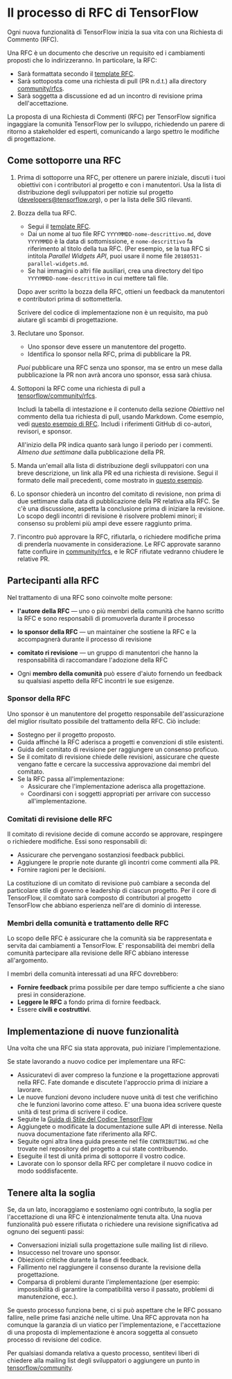 # Il processo di RFC di TensorFlow

Ogni nuova funzionalità di TensorFlow inizia la sua vita con una Richiesta di Commento (RFC).

Una RFC è un documento che descrive un requisito ed i cambiamenti proposti che lo indirizzeranno.
In particolare, la RFC:

*   Sarà formattata secondo il 
    [template RFC](https://github.com/tensorflow/community/blob/master/rfcs/yyyymmdd-rfc-template.md).
*   Sarà sottoposta come una richiesta di pull (PR n.d.t.) alla directory
    [community/rfcs](https://github.com/tensorflow/community/tree/master/rfcs).
*   Sarà soggetta a discussione ed ad un incontro di revisione prima dell'accettazione.

La proposta di una Richiesta di Commenti (RFC) per TensorFlow significa ingaggiare la
comunità TensorFlow per lo sviluppo, richiedendo un parere di ritorno a stakeholder ed
esperti, comunicando a largo spettro le modifiche di progettazione.

## Come sottoporre una RFC

1.  Prima di sottoporre una RFC, per ottenere un parere iniziale, discuti i tuoi obiettivi
    con i contributori al progetto e con i manutentori. Usa la lista di distribuzione degli sviluppatori
    per notizie sul progetto (developers@tensorflow.org), o per la lista delle SIG rilevanti.

2.  Bozza della tua RFC.

    *   Segui il
        [template RFC](https://github.com/tensorflow/community/blob/master/rfcs/yyyymmdd-rfc-template.md).
    *   Dai un nome al tuo file RFC `YYYYMMDD-nome-descrittivo.md`, dove `YYYYMMDD` è
        la data di sottomissione, e `nome-descrittivo` fa riferimento al titolo della
        tua RFC. (Per esempio, se la tua RFC si intitola _Parallel Widgets API_,
        puoi usare il nome file `20180531-parallel-widgets.md`.
    *   Se hai immagini o altri file ausiliari, crea una directory del tipo
        `YYYYMMDD-nome-descrittivo` in cui mettere tali file.

    Dopo aver scritto la bozza della RFC, ottieni un feedback da manutentori e contributori
    prima di sottometterla.

    Scrivere del codice di implementazione non è un requisito, ma può aiutare gli scambi 
    di progettazione.

3.  Reclutare uno Sponsor.

    *   Uno sponsor deve essere un manutentore del progetto.
    *   Identifica lo sponsor nella RFC, prima di pubblicare la PR.

    _Puoi_ pubblicare una RFC senza uno sponsor, ma se entro un mese dalla pubblicazione
    la PR non avrà ancora uno sponsor, essa sarà chiusa.

4.  Sottoponi la RFC come una richiesta di pull a
    [tensorflow/community/rfcs](https://github.com/tensorflow/community/tree/master/rfcs).

    Includi la tabella di intestazione e il contenuto della sezione _Obiettivo_ nel
    commento della tua richiesta di pull, usando Markdown. Come esempio, vedi
    [questo esempio di RFC](https://github.com/tensorflow/community/pull/5). Includi
    i riferimenti GitHub di co-autori, revisori, e sponsor.

    All'inizio della PR indica quanto sarà lungo il periodo per i commenti.
    _Almeno due settimane_ dalla pubblicazione della PR.

5.  Manda un'email alla lista di distribuzione degli sviluppatori con una breve descrizione,
    un link alla PR ed una richiesta di revisione. Segui il formato delle mail precedenti, come 
    mostrato in 
    [questo esempio](https://groups.google.com/a/tensorflow.org/forum/#!topic/developers/PIChGLLnpTE).

6.  Lo sponsor chiederà un incontro del comitato di revisione, non prima di due 
    settimane dalla data di pubblicazione della PR relativa alla RFC. Se c'è una discussione,
    aspetta la conclusione prima di iniziare la revisione. Lo scopo degli incontri di revisione
    è risolvere problemi minori; il consenso su problemi più ampi deve essere raggiunto prima.

7.  l'incontro può approvare la RFC, rifiutarla, o richiedere modifiche prima di 
    prenderla nuovamente in considerazione. Le RFC approvate saranno fatte confluire in
    [community/rfcs](https://github.com/tensorflow/community/tree/master/rfcs),
    e le RCF rifiutate vedranno chiudere le relative PR.

## Partecipanti alla RFC

Nel trattamento di una RFC sono coinvolte molte persone:

*   **l'autore della RFC** — uno o più membri della comunità che hanno scritto la RFC e sono
    responsabili di promuoverla durante il processo

*   **lo sponsor della RFC** — un maintainer che sostiene la RFC e la accompagnerà
    durante il processo di revisione

*   **comitato ri revisione** — un gruppo di manutentori che hanno la responsabilità di
    raccomandare l'adozione della RFC

*   Ogni **membro della comunità** può essere d'aiuto fornendo un feedback su qualsiasi aspetto
    della RFC incontri le sue esigenze.

### Sponsor della RFC

Uno sponsor è un manutentore del progetto responsabile dell'assicurazione del miglior risultato
possibile del trattamento della RFC. Ciò include:

*   Sostegno per il progetto proposto.
*   Guida affinché la RFC aderisca a progetti e convenzioni di stile esistenti.
*   Guida del comitato di revisione per raggiungere un consenso proficuo.
*   Se il comitato di revisione chiede delle revisioni, assicurare che queste vengano fatte e
    cercare la successiva approvazione dai membri del comitato.
*   Se la RFC passa all'implementazione:
    *   Assicurare che l'implementazione aderisca alla progettazione.
    *   Coordinarsi con i soggetti appropriati per arrivare con successo all'implementazione.

### Comitati di revisione delle RFC

Il comitato di revisione decide di comune accordo se approvare, respingere o richiedere
modifiche. Essi sono responsabili di:

*   Assicurare che pervengano sostanziosi feedback pubblici.
*   Aggiungere le proprie note durante gli incontri come commenti alla PR.
*   Fornire ragioni per le decisioni.

La costituzione di un comitato di revisione può cambiare a seconda del particolare
stile di governo e leadership di ciascun progetto. Per il core di TensorFlow, il
comitato sarà composto di contributori al progetto TensorFlow che abbiano
esperienza nell'are di dominio di interesse.

### Membri della comunità e trattamento delle RFC

Lo scopo delle RFC è assicurare che la comunità sia be rappresentata e servita dai
cambiamenti a TensorFlow. E' responsabilità dei membri della comunità partecipare 
alla revisione delle RFC abbiano interesse all'argomento.

I membri della comunità interessati ad una RFC dovrebbero:

*   **Fornire feedback** prima possibile per dare tempo sufficiente a che siano
    presi in considerazione.
*   **Leggere le RFC** a fondo prima di fornire feedback.
*   Essere **civili e costruttivi**.

## Implementazione di nuove funzionalità

Una volta che una RFC sia stata approvata, può iniziare l'implementazione.

Se state lavorando a nuovo codice per implementare una RFC:

*   Assicuratevi di aver compreso la funzione e la progettazione approvati nella RFC.
    Fate domande e discutete l'approccio prima di iniziare a lavorare.
*   Le nuove funzioni devono includere nuove unità di test che verifichino che le funzioni
    lavorino come atteso. E' una buona idea scrivere queste unità di test prima di scrivere il codice.
*   Seguite la [Guida di Stile del Codice TensorFlow](#tensorflow-code-style-guide)
*   Aggiungete o modificate la documentazione sulle API di interesse. Nella nuova documentazione
    fate riferimento alla RFC.
*   Seguite ogni altra linea guida presente nel file `CONTRIBUTING.md` che trovate nel repository 
    del progetto a cui state contribuendo.
*   Eseguite il test di unità prima di sottoporre il vostro codice.
*   Lavorate con lo sponsor della RFC per completare il nuovo codice in modo soddisfacente.

## Tenere alta la soglia

Se, da un lato, incoraggiamo e sosteniamo ogni contributo, la soglia per l'accettazione di una  RFC
è intenzionalmente tenuta alta. Una nuova funzionalità può essere rifiutata o richiedere una revisione 
significativa ad ognuno dei seguenti passi:

*   Conversazioni iniziali sulla progettazione sulle mailing list di rilievo.
*   Insuccesso nel trovare uno sponsor.
*   Obiezioni critiche durante la fase di feedback.
*   Fallimento nel raggiungere il consenso durante la revisione della progettazione.
*   Comparsa di problemi durante l'implementazione (per esempio: impossibilità di garantire
    la compatibilità verso il passato, problemi di manutenzione, ecc.).

Se questo processo funziona bene, ci si può aspettare che le RFC possano fallire,
nelle prime fasi anziché nelle ultime. Una RFC approvata non ha comunque la garanzia
di un viatico per l'implementazione, e l'accettazione di una proposta di implementazione
è ancora soggetta al consueto processo di revisione del codice.

Per qualsiasi domanda relativa a questo processo, sentitevi liberi di chiedere alla
mailing list degli sviluppatori o aggiungere un punto in
[tensorflow/community](https://github.com/tensorflow/community/tree/master/rfcs).
